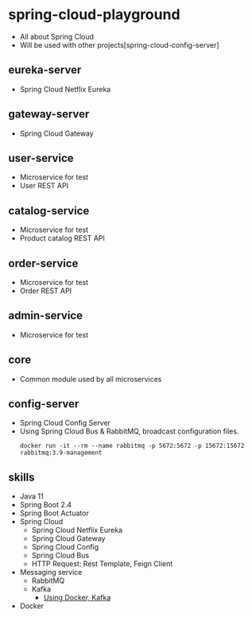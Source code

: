 # spring-cloud-playground
* All about Spring Cloud 
* Will be used with other projects[spring-cloud-config-server]

## eureka-server
* Spring Cloud Netflix Eureka

## gateway-server
* Spring Cloud Gateway

## user-service
* Microservice for test
* User REST API

## catalog-service
* Microservice for test
* Product catalog REST API

## order-service
* Microservice for test
* Order REST API

## admin-service
* Microservice for test

## core
* Common module used by all microservices

## config-server
* Spring Cloud Config Server
* Using Spring Cloud Bus & RabbitMQ, broadcast configuration files.
  ```
  docker run -it --rm --name rabbitmq -p 5672:5672 -p 15672:15672 rabbitmq:3.9-management
  ```

## skills
* Java 11
* Spring Boot 2.4
* Spring Boot Actuator
* Spring Cloud
  * Spring Cloud Netflix Eureka
  * Spring Cloud Gateway
  * Spring Cloud Config
  * Spring Cloud Bus
  * HTTP Request: Rest Template, Feign Client
* Messaging service
  * RabbitMQ
  * Kafka
    * [Using Docker, Kafka](https://github.com/wurstmeister/kafka-docker)
* Docker
